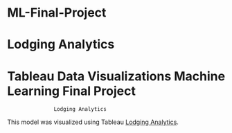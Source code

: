 # ML-Final-Project

# Lodging Analytics

# Tableau Data Visualizations Machine Learning Final Project
                   Lodging Analytics



This model was visualized using Tableau [Lodging Analytics](https://public.tableau.com/profile/amit.malik6623#!/vizhome/Project3-FinalVisualizations-V3/2020-Predicted).
